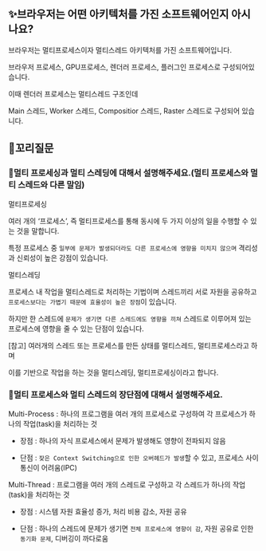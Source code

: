 ## ✨브라우저는 어떤 아키텍처를 가진 소프트웨어인지 아시나요?

브라우저는 멀티프로세스이자 멀티스레드 아키텍처를 가진 소프트웨어입니다.

브라우저 프로세스, GPU프로세스, 렌더러 프로세스, 플러그인 프로세스로 구성되어있습니다.

이때 렌더러 프로세스는 멀티스레드 구조인데

Main 스레드, Worker 스레드, Compositior 스레드, Raster 스레드로 구성되어 있습니다.

## 🔁꼬리질문

### 🤔멀티 프로세싱과 멀티 스레딩에 대해서 설명해주세요.(멀티 프로세스와 멀티 스레드와 다른 말임)

멀티프로세싱

여러 개의 ‘프로세스’, 즉 멀티프로세스를 통해 동시에 두 가지 이상의 일을 수행할 수 있는 것을 말합니다.

특정 프로세스 중 `일부에 문제가 발생되더라도 다른 프로세스에 영향을 미치지 않으며` 격리성과 신뢰성이 높은 강점이 있습니다.

멀티스레딩

프로세스 내 작업을 멀티스레드로 처리하는 기법이며 스레드끼리 서로 자원을 공유하고 `프로세스보다는 가볍기 때문에 효율성이 높은 장점`이 있습니다.

하지만 한 스레드에 `문제가 생기면 다른 스레드에도 영향을 끼쳐` 스레드로 이루어져 있는 프로세스에 영향을 줄 수 있는 단점이 있습니다.

[참고] 여러개의 스레드 또는 프로세스를 만든 상태를 멀티스레드, 멀티프로세스라고 하며

이를 기반으로 작업을 하는 것을 멀티스레딩, 멀티프로세싱이라고 합니다.

### 🤔멀티 프로세스와 멀티 스레드의 장단점에 대해서 설명해주세요.

Multi-Process : 하나의 프로그램을 여러 개의 프로세스로 구성하여 각 프로세스가 하나의 작업(task)을 처리하는 것

- 장점 : 하나의 자식 프로세스에서 문제가 발생해도 영향이 전파되지 않음

- 단점 : `잦은 Context Switching으로 인한 오버헤드가 발생`할 수 있고, 프로세스 사이 통신이 어려움(IPC)

Multi-Thread : 프로그램을 여러 개의 스레드로 구성하고 각 스레드가 하나의 작업(task)을 처리하는 것

- 장점 : 시스템 자원 효율성 증가, 처리 비용 감소, 자원 공유

- 단점 : 하나의 스레드에 문제가 생기면 `전체 프로세스에 영향이 감`, 자원 공유로 인한 `동기화 문제`, 디버깅이 까다로움
